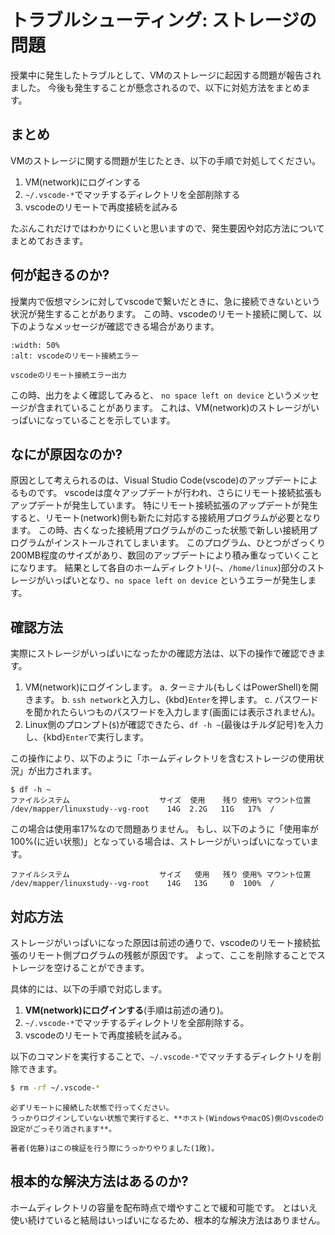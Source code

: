 # トラブルシューティング: ストレージの問題

授業中に発生したトラブルとして、VMのストレージに起因する問題が報告されました。
今後も発生することが懸念されるので、以下に対処方法をまとめます。

## まとめ

VMのストレージに関する問題が生じたとき、以下の手順で対処してください。

1. VM(network)にログインする
2. `~/.vscode-*`でマッチするディレクトリを全部削除する
3. vscodeのリモートで再度接続を試みる

たぶんこれだけではわかりにくいと思いますので、発生要因や対応方法についてまとめておきます。

## 何が起きるのか?

授業内で仮想マシンに対してvscodeで繋いだときに、急に接続できないという状況が発生することがあります。
この時、vscodeのリモート接続に関して、以下のようなメッセージが確認できる場合があります。

```{figure} images/remote-error.png
:width: 50%
:alt: vscodeのリモート接続エラー

vscodeのリモート接続エラー出力
```

この時、出力をよく確認してみると、 `no space left on device` というメッセージが含まれていることがあります。
これは、VM(network)のストレージがいっぱいになっていることを示しています。

## なにが原因なのか?

原因として考えられるのは、Visual Studio Code(vscode)のアップデートによるものです。
vscodeは度々アップデートが行われ、さらにリモート接続拡張もアップデートが発生しています。
特にリモート接続拡張のアップデートが発生すると、リモート(network)側も新たに対応する接続用プログラムが必要となります。
この時、古くなった接続用プログラムがのこった状態で新しい接続用プログラムがインストールされてしまいます。
このプログラム、ひとつがざっくり200MB程度のサイズがあり、数回のアップデートにより積み重なっていくことになります。
結果として各自のホームディレクトリ(`~`、`/home/linux`)部分のストレージがいっぱいとなり、`no space left on device` というエラーが発生します。

## 確認方法

実際にストレージがいっぱいになったかの確認方法は、以下の操作で確認できます。

1. VM(network)にログインします。
  a. ターミナル(もしくはPowerShell)を開きます。
  b. `ssh network`と入力し、{kbd}`Enter`を押します。
  c. パスワードを聞かれたらいつものパスワードを入力します(画面には表示されません)。
2. Linux側のプロンプト(`$`)が確認できたら、`df -h ~`(最後はチルダ記号)を入力し、{kbd}`Enter`で実行します。

この操作により、以下のように「ホームディレクトリを含むストレージの使用状況」が出力されます。

```
$ df -h ~
ファイルシステム                    サイズ  使用    残り 使用% マウント位置
/dev/mapper/linuxstudy--vg-root    14G  2.2G   11G   17%  /
```

この場合は使用率17%なので問題ありません。
もし、以下のように「使用率が100%(に近い状態)」となっている場合は、ストレージがいっぱいになっています。

```
ファイルシステム                    サイズ   使用   残り 使用% マウント位置
/dev/mapper/linuxstudy--vg-root    14G   13G     0  100%  /
```

## 対応方法

ストレージがいっぱいになった原因は前述の通りで、vscodeのリモート接続拡張のリモート側プログラムの残骸が原因です。
よって、ここを削除することでストレージを空けることができます。

具体的には、以下の手順で対応します。

1. **VM(network)にログインする**(手順は前述の通り)。
2. `~/.vscode-*`でマッチするディレクトリを全部削除する。
3. vscodeのリモートで再度接続を試みる。

以下のコマンドを実行することで、`~/.vscode-*`でマッチするディレクトリを削除できます。

```bash
$ rm -rf ~/.vscode-*
``` 

```{warning}
必ずリモートに接続した状態で行ってください。
うっかりログインしていない状態で実行すると、**ホスト(WindowsやmacOS)側のvscodeの設定がごっそり消されます**。

著者(佐藤)はこの検証を行う際にうっかりやりました(1敗)。
```

## 根本的な解決方法はあるのか?

ホームディレクトリの容量を配布時点で増やすことで緩和可能です。
とはいえ使い続けていると結局はいっぱいになるため、根本的な解決方法はありません。

